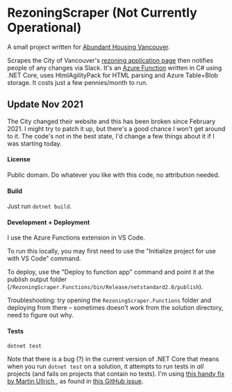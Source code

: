 # RezoningScraper (Not Currently Operational)

A small project written for [Abundant Housing Vancouver](http://www.abundanthousingvancouver.com).

Scrapes the City of Vancouver's [rezoning application page](http://rezoning.vancouver.ca/applications/) then notifies people of any changes via Slack. It's an [Azure Function](https://duckduckgo.com/?q=azure+function&t=ffab&ia=web) written in C# using .NET Core, uses HtmlAgilityPack for HTML parsing and Azure Table+Blob storage. It costs just a few pennies/month to run.

## Update Nov 2021

The City changed their website and this has been broken since February 2021. I might try to patch it up, but there's a good chance I won't get around to it. The code's not in the best state, I'd change a few things about it if I was starting today.

#### License

Public domain. Do whatever you like with this code, no attribution needed.

#### Build
Just run `dotnet build`.

#### Development + Deployment

I use the Azure Functions extension in VS Code. 

To run this locally, you may first need to use the "Initialize project for use with VS Code" command.

To deploy, use the "Deploy to function app" command and point it at the publish output folder (`/RezoningScraper.Functions/bin/Release/netstandard2.0/publish`).

Troubleshooting: try opening the `RezoningScraper.Functions` folder and deploying from there – sometimes doesn't work from the solution directory, need to figure out why.

#### Tests
`dotnet test`

Note that there is a bug (?) in the current version of .NET Core that means when you run `dotnet test` on a solution, it attempts to run tests in _all_ projects (and fails on projects that contain no tests). I'm using [this handy fix by Martin Ullrich ](https://dasmulli.blog/2018/01/20/make-dotnet-test-work-on-solution-files/), as found in [this GitHub issue](https://github.com/Microsoft/vstest/issues/1129).
